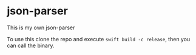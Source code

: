 # json-parser

This is my own json-parser

To use this clone the repo and execute `swift build -c release`, then you can call the binary.
